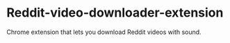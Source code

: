 # Reddit-video-downloader-extension
Chrome extension that lets you download Reddit videos with sound.
